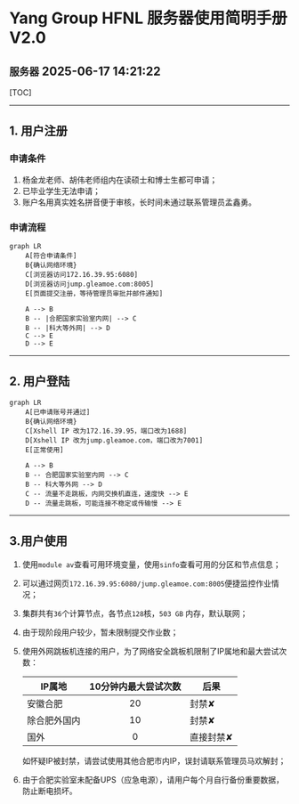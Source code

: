 # Yang Group HFNL 服务器使用简明手册 V2.0

`服务器`
2025-06-17 14:21:22
---

[TOC]

---

## 1. 用户注册

### 申请条件

1. 杨金龙老师、胡伟老师组内在读硕士和博士生都可申请；
2. 已毕业学生无法申请；
3. 账户名用真实姓名拼音便于审核，长时间未通过联系管理员孟鑫勇。

### 申请流程

```mermaid
graph LR
    A[符合申请条件]
    B{确认网络环境}
    C[浏览器访问172.16.39.95:6080]
    D[浏览器访问jump.gleamoe.com:8005]
    E[页面提交注册，等待管理员审批并邮件通知]

    A --> B
    B -- |合肥国家实验室内网| --> C
    B -- |科大等外网| --> D
    C --> E
    D --> E
```

---

## 2. 用户登陆

```mermaid
graph LR
    A[已申请账号并通过]
    B{确认网络环境}
    C[Xshell IP 改为172.16.39.95，端口改为1688]
    D[Xshell IP 改为jump.gleamoe.com，端口改为7001]
    E[正常使用]
    
    A --> B
    B -- 合肥国家实验室内网 --> C
    B -- 科大等外网 --> D
    C -- 流量不走跳板，内网交换机直连，速度快 --> E
    D -- 流量走跳板，可能连接不稳定或传输慢 --> E
```

---

## 3.用户使用

1. 使用`module av`查看可用环境变量，使用`sinfo`查看可用的分区和节点信息；
2. 可以通过网页`172.16.39.95:6080/jump.gleamoe.com:8005`便捷监控作业情况；
3. 集群共有`36`个计算节点，各节点`128`核，`503 GB` 内存，默认联网；
4. 由于现阶段用户较少，暂未限制提交作业数；
5. 使用外网跳板机连接的用户，为了网络安全跳板机限制了IP属地和最大尝试次数：

    | **IP属地**      | **10分钟内最大尝试次数** | **后果** |
    | ---  | :----: |  --- |
    | 安徽合肥 | 20    | 封禁✘  |
    | 除合肥外国内   | 10    | 封禁✘  |
    | 国外   | 0    | 直接封禁✘  |

    如怀疑IP被封禁，请尝试使用其他合肥市内IP，误封请联系管理员马欢解封；
6. 由于合肥实验室未配备UPS（应急电源），请用户每个月自行备份重要数据，防止断电损坏。
